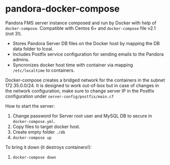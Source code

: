 # pandora-docker-compose
Pandora FMS server instance composed and run by Docker with help of `docker-compose`. Compatible with Centos 6+ and `docker-compose` file v2.1 (not 3!).

* Stores Pandora Server DB files on the Docker host by mapping the DB data folder to lcoal.
* Includes Postfix service configuration for sending emails to the Pandora admins.
* Syncronizes docker host time with container via mapping `/etc/localtime` to containers.

Docker-compose creates a bridged network for the containers in the subnet 172.35.0.0/24. It is designed to work out-of-box but in case of changes in the network configuration, make sure to change server IP in the Postfix configuration under `server-config/postfix/main.cf`

How to start the server:
1. Change password for Server root user and MySQL DB to secure in `docker-compose.yml`.
2. Copy files to target docker host.
3. Create empty folder `./db`
4. `docker-compose up`

To bring it down (it destroys containers!):
1. `docker-compose down`
